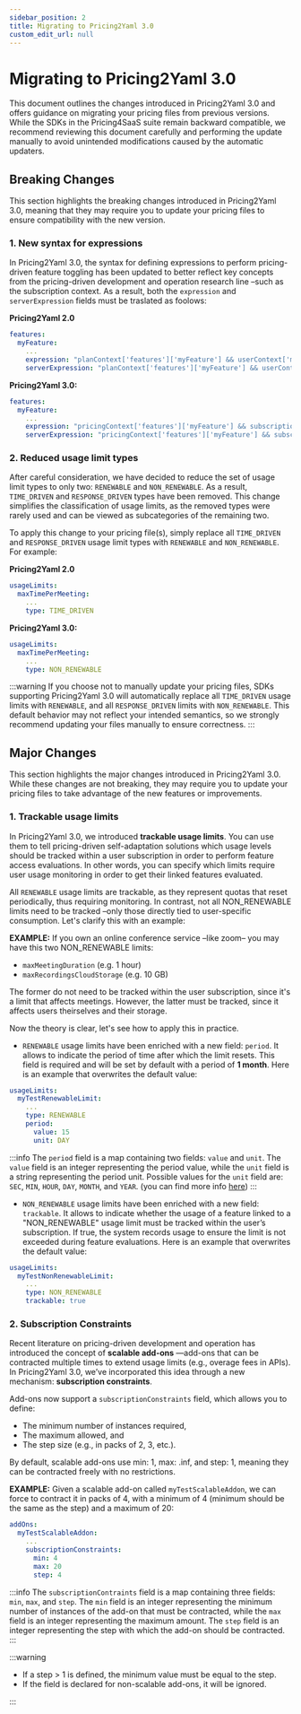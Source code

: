 ```yaml
---
sidebar_position: 2
title: Migrating to Pricing2Yaml 3.0
custom_edit_url: null
---
```


# Migrating to Pricing2Yaml 3.0

This document outlines the changes introduced in Pricing2Yaml 3.0 and offers guidance on migrating your pricing files from previous versions. While the SDKs in the Pricing4SaaS suite remain backward compatible, we recommend reviewing this document carefully and performing the update manually to avoid unintended modifications caused by the automatic updaters.

## Breaking Changes

This section highlights the breaking changes introduced in Pricing2Yaml 3.0, meaning that they may require you to update your pricing files to ensure compatibility with the new version.

### 1. New syntax for expressions

In Pricing2Yaml 3.0, the syntax for defining expressions to perform pricing-driven feature toggling has been updated to better reflect key concepts from the pricing-driven development and operation research line –such as the subscription context. As a result, both the `expression` and `serverExpression` fields must be traslated as foolows:

**Pricing2Yaml 2.0**

```yaml
features:
  myFeature:
    ...
    expression: "planContext['features']['myFeature'] && userContext['myFeatureLimit'] < planContext['features']['myFeatureLimit']"
    serverExpression: "planContext['features']['myFeature'] && userContext['myFeatureLimit'] <= planContext['features']['myFeatureLimit']"
```

**Pricing2Yaml 3.0:**

```yaml
features:
  myFeature:
    ...
    expression: "pricingContext['features']['myFeature'] && subscriptionContext['myFeatureLimit'] < pricingContext['features']['myFeatureLimit']"
    serverExpression: "pricingContext['features']['myFeature'] && subscriptionContext['myFeatureLimit'] <= pricingContext['features']['myFeatureLimit']"
```

### 2. Reduced usage limit types

After careful consideration, we have decided to reduce the set of usage limit types to only two: `RENEWABLE` and `NON_RENEWABLE`. As a result, `TIME_DRIVEN` and `RESPONSE_DRIVEN` types have been removed. This change simplifies the classification of usage limits, as the removed types were rarely used and can be viewed as subcategories of the remaining two.

To apply this change to your pricing file(s), simply replace all `TIME_DRIVEN` and `RESPONSE_DRIVEN` usage limit types with `RENEWABLE` and `NON_RENEWABLE`. For example:

**Pricing2Yaml 2.0**

```yaml
usageLimits:
  maxTimePerMeeting:
    ...
    type: TIME_DRIVEN
```

**Pricing2Yaml 3.0:**

```yaml
usageLimits:
  maxTimePerMeeting:
    ...
    type: NON_RENEWABLE
```

:::warning
If you choose not to manually update your pricing files, SDKs supporting Pricing2Yaml 3.0 will automatically replace all `TIME_DRIVEN` usage limits with `RENEWABLE`, and all `RESPONSE_DRIVEN` limits with `NON_RENEWABLE`. This default behavior may not reflect your intended semantics, so we strongly recommend updating your files manually to ensure correctness.
:::

## Major Changes

This section highlights the major changes introduced in Pricing2Yaml 3.0. While these changes are not breaking, they may require you to update your pricing files to take advantage of the new features or improvements.

### 1. Trackable usage limits

In Pricing2Yaml 3.0, we introduced **trackable usage limits**. You can use them to tell pricing-driven self-adaptation solutions which usage levels should be tracked within a user subscription in order to perform feature access evaluations. In other words, you can specify which limits require user usage monitoring in order to get their linked features evaluated.

All `RENEWABLE` usage limits are trackable, as they represent quotas that reset periodically, thus requiring monitoring. In contrast, not all NON_RENEWABLE limits need to be tracked –only those directly tied to user-specific consumption. Let's clarify this with an example:

**EXAMPLE:** If you own an online conference service –like zoom– you may have this two NON_RENEWABLE limits:

- `maxMeetingDuration` (e.g. 1 hour)
- `maxRecordingsCloudStorage` (e.g. 10 GB)

The former do not need to be tracked within the user subscription, since it's a limit that affects meetings.
However, the latter must be tracked, since it affects users theirselves and their storage.

Now the theory is clear, let's see how to apply this in practice.

- `RENEWABLE` usage limits have been enriched with a new field: `period`. It allows to indicate the period of time after which the limit resets. This field is required and will be set by default with a period of **1 month**. Here is an example that overwrites the default value:

```yaml
usageLimits:
  myTestRenewableLimit:
    ...
    type: RENEWABLE
    period:
      value: 15
      unit: DAY
```

:::info
The `period` field is a map containing two fields: `value` and `unit`. The `value` field is an integer representing the period value, while the `unit` field is a string representing the period unit. Possible values for the `unit` field are: `SEC`, `MIN`, `HOUR`, `DAY`, `MONTH`, and `YEAR`. (you can find more info [here](./Pricing2Yaml/pricing2yaml-v30-specification.mdx))
:::

- `NON_RENEWABLE` usage limits have been enriched with a new field: `trackable`. It allows to indicate whether the usage of a feature linked to a "NON_RENEWABLE" usage limit must be tracked within the user’s subscription. If true, the system records usage to ensure the limit is not exceeded during feature evaluations. Here is an example that overwrites the default value:

```yaml
usageLimits:
  myTestNonRenewableLimit:
    ...
    type: NON_RENEWABLE
    trackable: true
```

### 2. Subscription Constraints

Recent literature on pricing-driven development and operation has introduced the concept of **scalable add-ons** —add-ons that can be contracted multiple times to extend usage limits (e.g., overage fees in APIs). In Pricing2Yaml 3.0, we’ve incorporated this idea through a new mechanism: **subscription constraints**.

Add-ons now support a `subscriptionConstraints` field, which allows you to define:

- The minimum number of instances required,
- The maximum allowed, and
- The step size (e.g., in packs of 2, 3, etc.).

By default, scalable add-ons use min: 1, max: .inf, and step: 1, meaning they can be contracted freely with no restrictions.

**EXAMPLE:** Given a scalable add-on called `myTestScalableAddon`, we can force to contract it in packs of 4, with a minimum of 4 (minimum should be the same as the step) and a maximum of 20:

```yaml
addOns:
  myTestScalableAddon:
    ...
    subscriptionConstraints:
      min: 4
      max: 20
      step: 4
```

:::info
The `subscriptionContraints` field is a map containing three fields: `min`, `max`, and `step`. The `min` field is an integer representing the minimum number of instances of the add-on that must be contracted, while the `max` field is an integer representing the maximum amount. The `step` field is an integer representing the step with which the add-on should be contracted.
:::

:::warning

- If a step > 1 is defined, the minimum value must be equal to the step.
- If the field is declared for non-scalable add-ons, it will be ignored.

:::